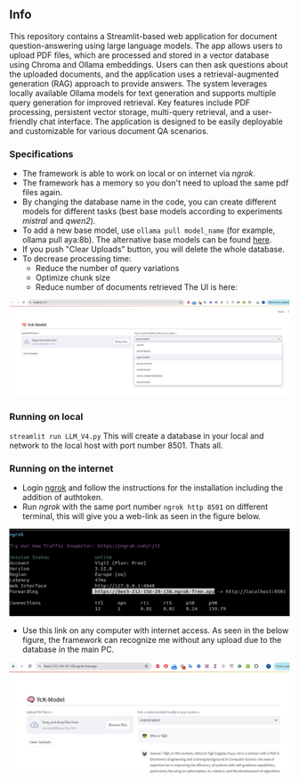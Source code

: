 ## Info
This repository contains a Streamlit-based web application for document question-answering using large language models. The app allows users to upload PDF files, which are processed and stored in a vector database using Chroma and Ollama embeddings. Users can then ask questions about the uploaded documents, and the application uses a retrieval-augmented generation (RAG) approach to provide answers. The system leverages locally available Ollama models for text generation and supports multiple query generation for improved retrieval. Key features include PDF processing, persistent vector storage, multi-query retrieval, and a user-friendly chat interface. The application is designed to be easily deployable and customizable for various document QA scenarios.

### Specifications
- The framework is able to work on local or on internet via *ngrok*.
- The framework has a memory so you don't need to upload the same pdf files again.
- By changing the database name in the code, you can create different models for different tasks (best base models according to experiments *mistral* and *qwen2*).
- To add a new base model, use `ollama pull model_name` (for example, ollama pull aya:8b). The alternative base models can be found [here](https://ollama.com/library).
- If you push "Clear Uploads" button, you will delete the whole database.
- To decrease processing time:
  - Reduce the number of query variations
  - Optimize chunk size
  - Reduce number of documents retrieved
  The UI is here:              

![AV_Module](https://github.com/Yigit-Kuyu/LLM-on-Local/blob/main/Interface.jpg)

### Running on local
`streamlit run LLM_V4.py`
This will create a database in your local and network to the local host with port number 8501. Thats all.

### Running on the internet
- Login [ngrok](https://ngrok.com/) and follow the instructions for the installation including the addition of authtoken.
- Run *ngrok* with the same port number `ngrok http 8501` on different terminal, this will give you a web-link as seen in the figure below.

![AV_Module](https://github.com/Yigit-Kuyu/LLM-on-Local/blob/main/ngrok_api.jpg)

- Use this link on any computer with internet access. As seen in the below figure, the framework can recognize me without any upload due to the database in the main PC.  


![AV_Module](https://github.com/Yigit-Kuyu/LLM-on-Local/blob/main/ngrok_web.jpg)






